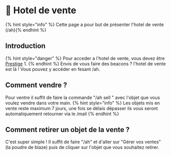 # 💸​ Hotel de vente

{% hint style="info" %} Cette page a pour but de présenter l'hotel de vente (/ah){% endhint %}
## Introduction
{% hint style="danger" %} Pour acceder a l'hotel de vente, vous devez être [Prestige](prestiges.md) 1. {% endhint %}
Envis de vous faire des beacons ? l'hotel de vente est là !
Vous pouvez y accéder en fesant /ah.

## Comment vendre ?
Pour ventre il suffit de faire la commande "/ah sell <prix en beacons>" avec l'objet que vous voulez vendre dans votre main.
{% hint style="info" %} Les objets mis en vente reste maximum 7 jours, une fois se délais dépasser ils vous seront automatiquement retourner via le /mail {% endhint %}

## Comment retirer un objet de la vente ?
C'est super simple !
Il suffit de faire "/ah" et d'aller sur "Gérer vos ventes" (la poudre de blaze) puis de cliquer sur l'objet que vous souhaitez retirer.
